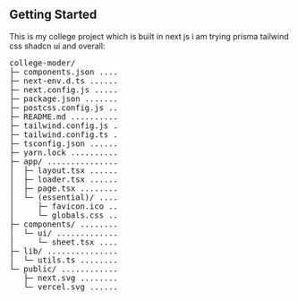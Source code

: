 ## Getting Started

This is my college project which is built in next js i am trying prisma tailwind css shadcn ui and overall:

<pre>
college-moder/
├─ components.json .... 
├─ next-env.d.ts ...... 
├─ next.config.js ..... 
├─ package.json ....... 
├─ postcss.config.js .. 
├─ README.md .......... 
├─ tailwind.config.js . 
├─ tailwind.config.ts . 
├─ tsconfig.json ...... 
├─ yarn.lock .......... 
├─ app/ ............... 
│  ├─ layout.tsx ...... 
│  ├─ loader.tsx ...... 
│  ├─ page.tsx ........ 
│  └─ (essential)/ .... 
│     ├─ favicon.ico .. 
│     └─ globals.css .. 
├─ components/ ........ 
│  └─ ui/ ............. 
│     └─ sheet.tsx .... 
├─ lib/ ............... 
│  └─ utils.ts ........ 
└─ public/ ............ 
   ├─ next.svg ........ 
   └─ vercel.svg ...... 
</pre>
